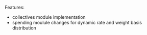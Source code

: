 Features:

- collectives module implementation
- spending moulule changes for dynamic rate and weight basis distribution
